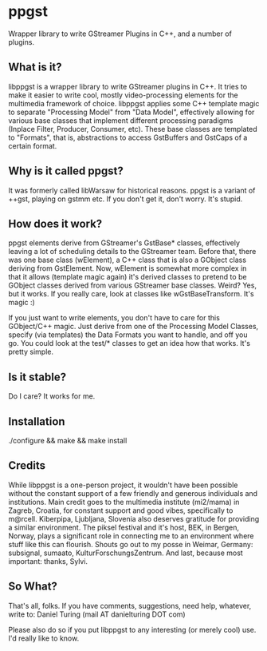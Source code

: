 ppgst
=====

Wrapper library to write GStreamer Plugins in C++, and a number of plugins.


## What is it?

libppgst is a wrapper library to write GStreamer plugins in C++.
It tries to make it easier to write cool, mostly video-processing elements
for the multimedia framework of choice. libppgst applies some C++ template
magic to separate "Processing Model" from "Data Model", effectively allowing
for various base classes that implement different processing paradigms
(Inplace Filter, Producer, Consumer, etc). These base classes are templated
to "Formats", that is, abstractions to access GstBuffers and GstCaps of a
certain format.


## Why is it called ppgst?

It was formerly called libWarsaw for historical reasons. ppgst is a variant
of ++gst, playing on gstmm etc. If you don't get it, don't worry. It's stupid.


## How does it work?

ppgst elements derive from GStreamer's GstBase* classes,
effectively leaving a lot of scheduling details to the GStreamer team.
Before that, there was one base class (wElement), a C++ class that is
also a GObject class deriving from GstElement. Now, wElement is somewhat more
complex in that it allows (template magic again) it's derived classes to 
pretend to be GObject classes derived from various GStreamer base classes.
Weird? Yes, but it works. If you really care, look at classes like 
wGstBaseTransform. It's magic :)

If you just want to write elements, you don't have to care for this
GObject/C++ magic. Just derive from one of the Processing Model Classes,
specify (via templates) the Data Formats you want to handle, and off you go.
You could look at the test/* classes to get an idea how that works. It's
pretty simple.


## Is it stable?

Do I care? It works for me.


## Installation

./configure && make && make install


## Credits

While libppgst is a one-person project, it wouldn't have been possible
without the constant support of a few friendly and generous individuals
and institutions. Main credit goes to the multimedia institute (mi2/mama)
in Zagreb, Croatia, for constant support and good vibes, specifically
to m@rcell. Kiberpipa, Ljubljana, Slovenia also deserves gratitude for
providing a similar environment. The piksel festival and it's host, BEK,
in Bergen, Norway, plays a significant role in connecting me to an
environment where stuff like this can flourish. Shouts go out to my
posse in Weimar, Germany: subsignal, sumaato, KulturForschungsZentrum.
And last, because most important: thanks, Sylvi.


## So What?

That's all, folks. If you have comments, suggestions, need help, whatever,
write to:
	Daniel Turing (mail AT danielturing DOT com)
	
Please also do so if you put libppgst to any interesting (or merely cool)
use. I'd really like to know.

